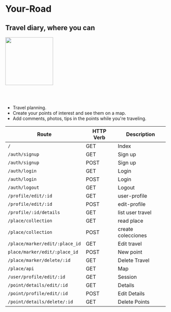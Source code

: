 # Your-Road

<h2>Travel diary, where you can</h2>

<img width="150" src="https://i.imgur.com/uQdiFSN.png">

<br><br>

<ul>
<li>Travel planning.</li>
<li>Create your points of interest and see them on a map.</li>
    <li>Add comments, photos, tips in the points while you're traveling.</li>
</ul>

| Route                          | HTTP Verb | Description        |
| ------------------------------ | --------- | ------------------ |
| `/`                            | GET       | Index              |
| `/auth/signup`                 | GET       | Sign up            |
| `/auth/signup`                 | POST      | Sign up            |
| `/auth/login`                  | GET       | Login              |
| `/auth/login`                  | POST      | Login              |
| `/auth/logout`                 | GET       | Logout             |
| `/profile/edit/:id`            | GET       | user-profile       |
| `/profile/edit/:id`            | POST      | edit-profile       |
| `/profile/:id/details`         | GET       | list user travel   |
| `/place/collection`            | GET       | read place         |
| `/place/collection`            | POST      | create colecciones |
| `/place/marker/edit/:place_id` | GET       | Edit travel        |
| `place/marker/edit/:place_id`  | POST      | New point          |
| `/place/marker/delete/:id`     | GET       | Delete Travel      |
| `/place/api`                   | GET       | Map                |
| `/user/profile/edit/:id`       | GET       | Session            |
| `/point/details/edit/:id`      | GET       | Details            |
| `/point/profile/edit/:id`      | POST      | Edit Details       |
| `/point/details/delete/:id`    | GET       | Delete Points      |
